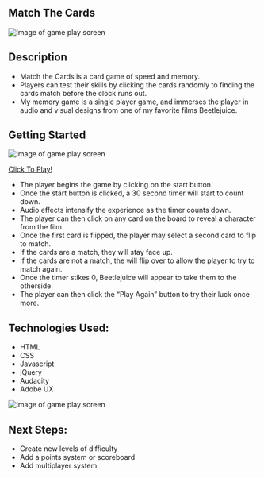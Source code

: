 ## Match The Cards

![Image of game play screen](https://i.imgur.com/En6aAFZ.png)


## Description
* Match the Cards is a card game of speed and memory. 
* Players can test their skills by clicking the cards randomly to finding the cards match before the clock runs out. 
* My memory game is a single player game, and immerses the player in audio and visual designs from one of my favorite films Beetlejuice.

## Getting Started

![Image of game play screen](https://i.imgur.com/XEOFk1x.png)


[Click To Play!](https://beckavonspooky.github.io/match-the-cards/)
* The player begins the game by clicking on the start button.
* Once the start button is clicked, a 30 second timer will start to count down. 
* Audio effects intensify the experience as the timer counts down.
* The player can then click on any card on the board to reveal a character from the film.
* Once the first card is flipped, the player may select a second card to flip to match.
* If the cards are a match, they will stay face up.
* If the cards are not a match, the will flip over to allow the player to try to match again.
* Once the timer stikes 0, Beetlejuice will appear to take them to the otherside.
* The player can then click the “Play Again” button to try their luck once more. 


## Technologies Used:

* HTML
* CSS
* Javascript
* jQuery
* Audacity
* Adobe UX

![Image of game play screen](https://i.imgur.com/s14PmuV.png)
 
## Next Steps:
* Create new levels of difficulty
* Add a points system or scoreboard
* Add multiplayer system

